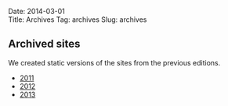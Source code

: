 Date: 2014-03-01                                                                                                                                                                                                    
Title: Archives
Tag: archives
Slug: archives

Archived sites
--------------
We created static versions of the sites from the previous editions.

- [2011](../archives/2011/index.html)
- [2012](../archives/2012/index.html)
- [2013](../archives/2013/index.html)
